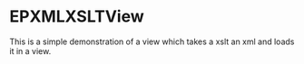 EPXMLXSLTView
=============

This is a simple demonstration of a view which takes a xslt an xml and loads it in a view.
